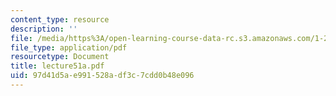 ```yaml
---
content_type: resource
description: ''
file: /media/https%3A/open-learning-course-data-rc.s3.amazonaws.com/1-225j-transportation-flow-systems-fall-2002/97d41d5ae991528adf3c7cdd0b48e096_lecture51a.pdf
file_type: application/pdf
resourcetype: Document
title: lecture51a.pdf
uid: 97d41d5a-e991-528a-df3c-7cdd0b48e096
---
```

